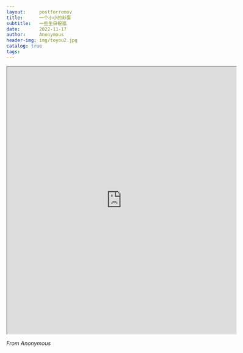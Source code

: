```yaml
---
layout:     postforremov
title:      一个小小的彩蛋
subtitle:   一些生日祝福
date:       2022-11-17
author:     Anonymous
header-img: img/toyou2.jpg
catalog: true
tags:
---
```


<iframe src ="http://43.140.220.166/rollingpages/"  id="info-frame"  width="600px" height="700px" scrolling="no"></iframe>


<i align="right"> From Anonymous</i>
